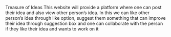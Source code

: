 Treasure of Ideas
This website will provide a platform where one can post their idea and also view other person’s idea.
 In this we can like other person’s idea through like option, suggest them something that can improve their idea through suggestion box and one can collaborate with the person if they like their idea and wants to work on it
 
